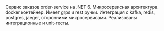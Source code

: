 Сервис заказов order-service на .NET 6.
Микросервисная архитектура.
docker контейнер.
Имеет grps и rest ручки.
Интеграция с kafka, redis, postgres, jaeger, сторонними микросервисами.
Реализованы интеграционные и unit-тесты.
